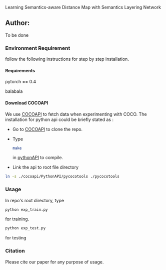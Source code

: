 Learning Semantics-aware Distance Map with Semantics Layering Network

## Author: 

To be done

### Environment Requirement

follow the following instructions for step by step installation.

#### Requirements

pytorch == 0.4

balabala

#### Download COCOAPI
We use [COCOAPI](https://github.com/cocodataset/cocoapi) to fetch data when experimenting with COCO. The installation for python api could be briefly stated as :

- Go to [COCOAPI](https://github.com/cocodataset/cocoapi) to clone the repo. 

- Type

  ```bash
  make
  ```

  in [pythonAPI](https://github.com/cocodataset/cocoapi/tree/master/PythonAPI) to compile.

- Link the api to root file directory

```bash
ln -s ./cocoapi/PythonAPI/pycocotools ./pycocotools
```



### Usage

In repo's root directory, type

```bash
python exp_train.py 
```

for training.

```bash
python exp_test.py
```

for testing



### Citation

Please cite our paper for any purpose of usage.


